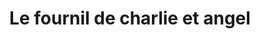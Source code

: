 ---
title: "Le fournil de charlie et angel"
url: /saint-donat-sur-lherbasse/le-fournil-de-charlie-et-angel/
shop: Bäckerei
---
